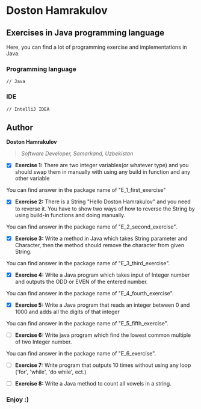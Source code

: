 # Doston Hamrakulov

## Exercises in Java programming language
  
Here, you can find a lot of programming exercise and implementations in Java.


### Programming language
```[java]
// Java 
```

### IDE
```[intellijidea]
// IntelliJ IDEA
```

## Author
**Doston Hamrakulov**
>*Software Developer, Samarkand, Uzbekistan*


-[X] **Exercise 1:**
There are two integer variables(or whatever type) and you should swap them in manually with using any build in function and any other variable

You can find answer in the package name of "E_1_first_exercise"


-[X] **Exercise 2:**
There is a String "Hello Doston Hamrakulov" and you need to reverse it. You have to show two ways of how to reverse the String by using build-in functions and doing manually.

You can find answer in the package name of "E_2_second_exercise".


-[X] **Exercise 3:**
Write a method in Java which takes String parameter and Character, then the method should remove the character from given String.

You can find answer in the package name of "E_3_third_exercise".


-[X] **Exercise 4:**
Write a Java program which takes input of Integer number and outputs the ODD or EVEN of the entered number.

You can find answer in the package name of "E_4_fourth_exercise".

-[X] **Exercise 5:**
Write a Java program that reads an integer between 0 and 1000 and adds all the digits of that integer

You can find answer in the package name of "E_5_fifth_exercise".


-[ ] **Exercise 6:**
Write java program which find the lowest common multiple of two Integer number.

You can find answer in the package name of "E_6_exercise".


-[ ] **Exercise 7:**
Write program that outputs 10 times without using any loop ('for', 'while', 'do while', ect.)


-[ ] **Exercise 8:**
Write a Java method to count all vowels in a string.



### Enjoy :)
